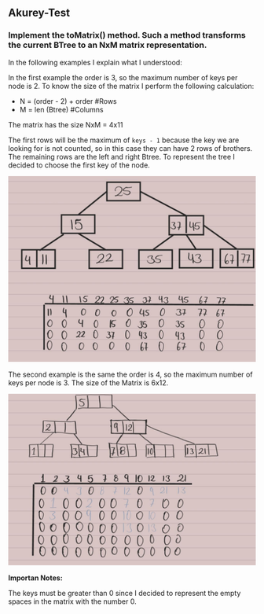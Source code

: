 ## Akurey-Test
### Implement the toMatrix() method. Such a method transforms the current BTree to an NxM matrix representation.


In the following examples I explain what I understood:

In the first example the order is 3, so the maximum number of keys per node is 2. To know the size of the matrix I perform the following calculation:

- N = (order - 2) + order   #Rows
- M = len (Btree)           #Columns

The matrix has the size NxM = 4x11

The first rows will be the maximum of `keys - 1` because the key we are looking for is not counted, so in this case they can have 2 rows of brothers. The remaining rows are the left and right Btree. To represent the tree I decided to choose the first key of the node.


![Matrix Example 1](Ex1.jpg)

The second example is the same the order is 4, so the maximum number of keys per node is 3.  The size of the Matrix is 6x12.

![Matrix Example 2](Ex2.jpg)

**Importan Notes:**

The keys must be greater than 0 since I decided to represent the empty spaces in the matrix with the number 0.
